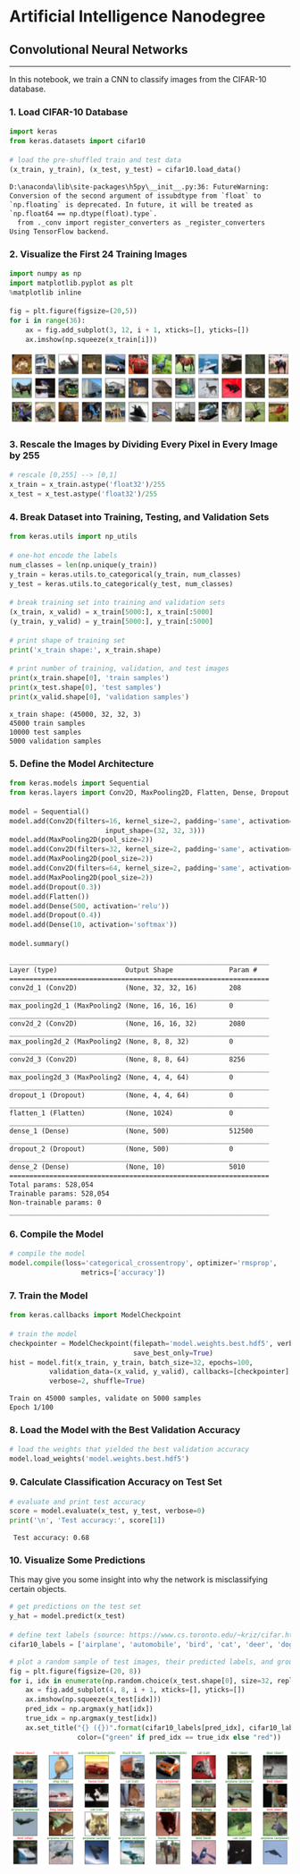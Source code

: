 
# Artificial Intelligence Nanodegree

## Convolutional Neural Networks

---

In this notebook, we train a CNN to classify images from the CIFAR-10 database.

### 1. Load CIFAR-10 Database


```python
import keras
from keras.datasets import cifar10

# load the pre-shuffled train and test data
(x_train, y_train), (x_test, y_test) = cifar10.load_data()
```

    D:\anaconda\lib\site-packages\h5py\__init__.py:36: FutureWarning: Conversion of the second argument of issubdtype from `float` to `np.floating` is deprecated. In future, it will be treated as `np.float64 == np.dtype(float).type`.
      from ._conv import register_converters as _register_converters
    Using TensorFlow backend.
    

### 2. Visualize the First 24 Training Images


```python
import numpy as np
import matplotlib.pyplot as plt
%matplotlib inline

fig = plt.figure(figsize=(20,5))
for i in range(36):
    ax = fig.add_subplot(3, 12, i + 1, xticks=[], yticks=[])
    ax.imshow(np.squeeze(x_train[i]))
```


![png](output_3_0.png)


### 3. Rescale the Images by Dividing Every Pixel in Every Image by 255


```python
# rescale [0,255] --> [0,1]
x_train = x_train.astype('float32')/255
x_test = x_test.astype('float32')/255
```

### 4.  Break Dataset into Training, Testing, and Validation Sets


```python
from keras.utils import np_utils

# one-hot encode the labels
num_classes = len(np.unique(y_train))
y_train = keras.utils.to_categorical(y_train, num_classes)
y_test = keras.utils.to_categorical(y_test, num_classes)

# break training set into training and validation sets
(x_train, x_valid) = x_train[5000:], x_train[:5000]
(y_train, y_valid) = y_train[5000:], y_train[:5000]

# print shape of training set
print('x_train shape:', x_train.shape)

# print number of training, validation, and test images
print(x_train.shape[0], 'train samples')
print(x_test.shape[0], 'test samples')
print(x_valid.shape[0], 'validation samples')
```

    x_train shape: (45000, 32, 32, 3)
    45000 train samples
    10000 test samples
    5000 validation samples
    

### 5. Define the Model Architecture 


```python
from keras.models import Sequential
from keras.layers import Conv2D, MaxPooling2D, Flatten, Dense, Dropout

model = Sequential()
model.add(Conv2D(filters=16, kernel_size=2, padding='same', activation='relu', 
                        input_shape=(32, 32, 3)))
model.add(MaxPooling2D(pool_size=2))
model.add(Conv2D(filters=32, kernel_size=2, padding='same', activation='relu'))
model.add(MaxPooling2D(pool_size=2))
model.add(Conv2D(filters=64, kernel_size=2, padding='same', activation='relu'))
model.add(MaxPooling2D(pool_size=2))
model.add(Dropout(0.3))
model.add(Flatten())
model.add(Dense(500, activation='relu'))
model.add(Dropout(0.4))
model.add(Dense(10, activation='softmax'))

model.summary()
```

    _________________________________________________________________
    Layer (type)                 Output Shape              Param #   
    =================================================================
    conv2d_1 (Conv2D)            (None, 32, 32, 16)        208       
    _________________________________________________________________
    max_pooling2d_1 (MaxPooling2 (None, 16, 16, 16)        0         
    _________________________________________________________________
    conv2d_2 (Conv2D)            (None, 16, 16, 32)        2080      
    _________________________________________________________________
    max_pooling2d_2 (MaxPooling2 (None, 8, 8, 32)          0         
    _________________________________________________________________
    conv2d_3 (Conv2D)            (None, 8, 8, 64)          8256      
    _________________________________________________________________
    max_pooling2d_3 (MaxPooling2 (None, 4, 4, 64)          0         
    _________________________________________________________________
    dropout_1 (Dropout)          (None, 4, 4, 64)          0         
    _________________________________________________________________
    flatten_1 (Flatten)          (None, 1024)              0         
    _________________________________________________________________
    dense_1 (Dense)              (None, 500)               512500    
    _________________________________________________________________
    dropout_2 (Dropout)          (None, 500)               0         
    _________________________________________________________________
    dense_2 (Dense)              (None, 10)                5010      
    =================================================================
    Total params: 528,054
    Trainable params: 528,054
    Non-trainable params: 0
    _________________________________________________________________
    

### 6. Compile the Model 


```python
# compile the model
model.compile(loss='categorical_crossentropy', optimizer='rmsprop', 
                  metrics=['accuracy'])
```

### 7. Train the Model 


```python
from keras.callbacks import ModelCheckpoint   

# train the model
checkpointer = ModelCheckpoint(filepath='model.weights.best.hdf5', verbose=1, 
                               save_best_only=True)
hist = model.fit(x_train, y_train, batch_size=32, epochs=100,
          validation_data=(x_valid, y_valid), callbacks=[checkpointer], 
          verbose=2, shuffle=True)
```

    Train on 45000 samples, validate on 5000 samples
    Epoch 1/100
    

### 8. Load the Model with the Best Validation Accuracy


```python
# load the weights that yielded the best validation accuracy
model.load_weights('model.weights.best.hdf5')
```

### 9. Calculate Classification Accuracy on Test Set


```python
# evaluate and print test accuracy
score = model.evaluate(x_test, y_test, verbose=0)
print('\n', 'Test accuracy:', score[1])
```

    
     Test accuracy: 0.68
    

### 10. Visualize Some Predictions

This may give you some insight into why the network is misclassifying certain objects.


```python
# get predictions on the test set
y_hat = model.predict(x_test)

# define text labels (source: https://www.cs.toronto.edu/~kriz/cifar.html)
cifar10_labels = ['airplane', 'automobile', 'bird', 'cat', 'deer', 'dog', 'frog', 'horse', 'ship', 'truck']
```


```python
# plot a random sample of test images, their predicted labels, and ground truth
fig = plt.figure(figsize=(20, 8))
for i, idx in enumerate(np.random.choice(x_test.shape[0], size=32, replace=False)):
    ax = fig.add_subplot(4, 8, i + 1, xticks=[], yticks=[])
    ax.imshow(np.squeeze(x_test[idx]))
    pred_idx = np.argmax(y_hat[idx])
    true_idx = np.argmax(y_test[idx])
    ax.set_title("{} ({})".format(cifar10_labels[pred_idx], cifar10_labels[true_idx]),
                 color=("green" if pred_idx == true_idx else "red"))
```


![png](output_20_0.png)

